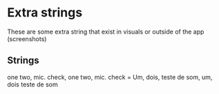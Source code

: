 # Extra strings
These are some extra string that exist in visuals or outside of the app (screenshots)

## Strings
one two, mic. check, one two, mic. check = Um, dois, teste de som, um, dois teste de som
